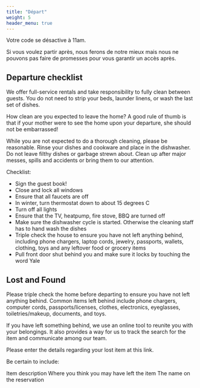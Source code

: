 ```yaml
---
title: "Départ"
weight: 5
header_menu: true
---
```


Votre code se désactive à 11am.

Si vous voulez partir après, nous ferons de notre mieux mais nous ne pouvons pas faire de promesses pour vous garantir un accès après.

## Departure checklist

We offer full-service rentals and take responsibility to fully clean between guests. You do not need to strip your beds, launder linens, or wash the last set of dishes.

How clean are you expected to leave the home? A good rule of thumb is that if your mother were to see the home upon your departure, she should not be embarrassed!

While you are not expected to do a thorough cleaning, please be reasonable. Rinse your dishes and cookware and place in the dishwasher. Do not leave filthy dishes or garbage strewn about. Clean up after major messes, spills and accidents or bring them to our attention.

Checklist:

* Sign the guest book!
* Close and lock all windows
* Ensure that all faucets are off
* In winter, turn thermostat down to about 15 degrees C
* Turn off all lights
* Ensure that the TV, heatpump, fire stove, BBQ are turned off
* Make sure the dishwasher cycle is started. Otherwise the cleaning staff has to hand wash the dishes
* Triple check the house to ensure you have not left anything behind, including phone chargers, laptop cords, jewelry, passports, wallets, clothing, toys and any leftover food or grocery items
* Pull front door shut behind you and make sure it locks by touching the word Yale

## Lost and Found
Please triple check the home before departing to ensure you have not left anything behind. Common items left behind include phone chargers, computer cords, passports/licenses, clothes, electronics, eyeglasses, toiletries/makeup, documents, and toys.

If you have left something behind, we use an online tool to reunite you with your belongings. It also provides a way for us to track the search for the item and communicate among our team.

Please enter the details regarding your lost item at this link.

Be certain to include:

Item description
Where you think you may have left the item
The name on the reservation
